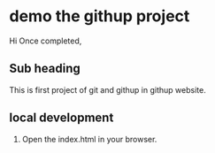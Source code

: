 # demo the githup project

Hi
Once completed,

## Sub heading 

This is first project of git and githup in githup website.

## local development 
 1. Open the index.html in your browser.
